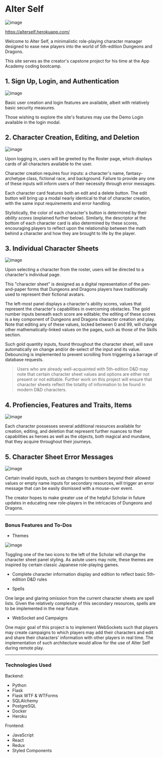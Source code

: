 # Alter Self

![image](https://user-images.githubusercontent.com/87846621/151751449-9d26ce12-eff2-4e49-8990-d13ed2685fec.png)

https://alterself.herokuapp.com/

Welcome to Alter Self, a minimalistic role-playing character manager designed to ease new players into the world of 5th-edition Dungeons and Dragons.

This site serves as the creator's capstone project for his time at the App Academy coding bootcamp.

## 1. Sign Up, Login, and Authentication

![image](https://user-images.githubusercontent.com/87846621/151751418-2a4e40ce-5c32-43dc-ad86-57ee007f3e96.png)

Basic user creation and login features are available, albeit with relatively basic security measures.

Those wishing to explore the site's features may use the Demo Login available in the login modal.

## 2. Character Creation, Editing, and Deletion

![image](https://user-images.githubusercontent.com/87846621/151751585-7c86a812-82ce-4df8-8745-0de4d01e10f9.png)

Upon logging in, users will be greeted by the Roster page, which displays cards of all characters available to the user.

Character creation requires four inputs: a character's name, fantasy-archetype class, fictional race, and background. Failure to provide any one of these inputs will inform users of their necessity through error messages.

Each character card features both an edit and a delete button. The edit button will bring up a modal nearly identical to that of character creation, with the same input requirements and error handling.

Stylistically, the color of each character's button is determined by their _ability scores_ (explained further below). Similarly, the descriptor at the bottom of each character card is also determined by these scores, encouraging players to reflect upon the relationship between the math behind a character and how they are brought to life by the player.

## 3. Individual Character Sheets

![image](https://user-images.githubusercontent.com/87846621/151751703-468f0229-457d-44e7-990e-80bd72c55992.png)

Upon selecting a character from the roster, users will be directed to a character's individual page.

This "character sheet" is designed as a digital representation of the pen-and-paper forms that Dungeons and Dragons players have traditionally used to represent their fictional avatars.

The left-most panel displays a character's ability scores, values that represent the character's capabilities in overcoming obstacles. The gold number inputs beneath each score are editable; the editing of these scores is a key component of Dungeons and Dragons character creation and play. Note that editing any of these values, locked between 0 and 99, will change other mathematically-linked values on the pages, such as those of the Skills section.

Such gold quantity inputs, found throughout the character sheet, will save automatically on change and/or de-select of the input and its value. Debouncing is implemented to prevent scrolling from triggering a barrage of database requests.

> Users who are already well-acquainted with 5th-edition D&D may note that certain character sheet values and options are either not present or not editable. Further work on this project will ensure that character sheets reflect the totality of information to be found in modern D&D characters.

## 4. Profiencies, Features and Traits, Items

![image](https://user-images.githubusercontent.com/87846621/151752269-81d04751-e388-4d3f-952f-ec425acedbac.png)

Each character possesses several additional resources available for creation, editing, and deletion that represent further nuances to their capabilities as heroes as well as the objects, both magical and mundane, that they acquire throughout their journeys.

## 5. Character Sheet Error Messages

![image](https://user-images.githubusercontent.com/87846621/151752620-3968ae27-66fa-4662-94c6-17efc28a5ca8.png)

Certain invalid inputs, such as changes to numbers beyond their allowed values or empty name inputs for secondary resources, will trigger an error message that can be easily dismissed with a mouse-over event.

The creator hopes to make greater use of the helpful Scholar in future updates in educating new role-players in the intricacies of Dungeons and Dragons.

***

### Bonus Features and To-Dos

- Themes

![image](https://user-images.githubusercontent.com/87846621/151752894-70579311-9b66-48d1-a3bf-b6fe7add2895.png)

Toggling one of the two icons to the left of the Scholar will change the character sheet panel styling. As astute users may note, these themes are inspired by certain classic Japanese role-playing games.

- Complete character information display and edition to reflect basic 5th-edition D&D rules

- Spells

One large and glaring omission from the current character sheets are spell lists. Given the relatively complexity of this secondary resources, spells are to be implemented in the near future.

- WebSocket and Campaigns

One major goal of this project is to implement WebSockets such that players may create campaigns to which players may add their characters and edit and share their characters' information with other players in real time. The implementation of such architecture would allow for the use of Alter Self during remote play.

***

### Technologies Used

Backend:

- Python
- Flask
- Flask WTF & WTForms
- SQLAlchemy
- PostgreSQL
- Docker
- Heroku

Frontend:

- JavaScript
- React
- Redux
- Styled Components
